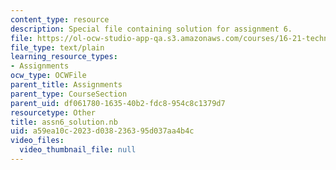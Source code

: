 ```yaml
---
content_type: resource
description: Special file containing solution for assignment 6.
file: https://ol-ocw-studio-app-qa.s3.amazonaws.com/courses/16-21-techniques-for-structural-analysis-and-design-spring-2005/a59ea10c2023d038236395d037aa4b4c_assn6_solution.nb
file_type: text/plain
learning_resource_types:
- Assignments
ocw_type: OCWFile
parent_title: Assignments
parent_type: CourseSection
parent_uid: df061780-1635-40b2-fdc8-954c8c1379d7
resourcetype: Other
title: assn6_solution.nb
uid: a59ea10c-2023-d038-2363-95d037aa4b4c
video_files:
  video_thumbnail_file: null
---
```

